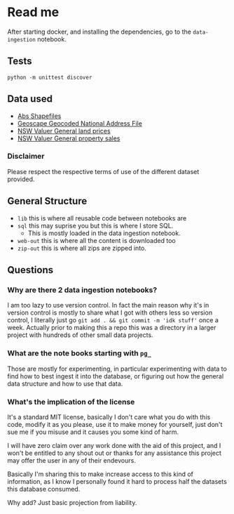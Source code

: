 # Read me

After starting docker, and installing the dependencies, go to the `data-ingestion` notebook.

## Tests

```
python -m unittest discover
```

## Data used

- [Abs Shapefiles][Abs boundaries]
- [Geoscape Geocoded National Address File][gnaf]
- [NSW Valuer General land prices][nswvglv]
- [NSW Valuer General property sales][nswvgps]

[Abs boundaries]: https://www.abs.gov.au/statistics/standards/australian-statistical-geography-standard-asgs-edition-3/jul2021-jun2026/access-and-downloads/digital-boundary-files
[gnaf]: https://data.gov.au/data/dataset/geocoded-national-address-file-g-naf
[nswvglv]: https://www.valuergeneral.nsw.gov.au/land_value_summaries/lv.php
[nswvgps]: https://valuation.property.nsw.gov.au/embed/propertySalesInformation

### Disclaimer

Please respect the respective terms of use of the different dataset provided.

## General Structure

- `lib` this is where all reusable code between notebooks are
- `sql` this may suprise you but this is where I store SQL.
    - This is mostly loaded in the data ingestion notebook.
- `web-out` this is where all the content is downloaded too
- `zip-out` this is where all zips are zipped into.

## Questions

### Why are there 2 data ingestion notebooks?
I am too lazy to use version control. In fact the main reason why it's in
version control is mostly to share what I got with others less so version
control, I literally just go `git add . && git commit -m 'idk stuff'` once a
week. Actually prior to making this a repo this was a directory in a larger
project with hundreds of other small data projects.

### What are the note books starting with `pg_`
Those are mostly for experimenting, in particular experimenting with data to
find how to best ingest it into the database, or figuring out how the general
data structure and how to use that data.

### What's the implication of the license
It's a standard MIT license, basically I don't care what you do with this code,
modify it as you please, use it to make money for yourself, just don't sue me
if you misuse and it causes you some kind of harm.

I will have zero claim over any work done with the aid of this project, and
I won't be entitled to any shout out or thanks for any assistance this project
may offer the user in any of their endevours.

Basically I'm sharing this to make increase access to this kind of information,
as I know I personally found it hard to process half the datasets this database
consumed.

Why add? Just basic projection from liability.
